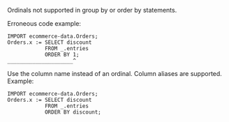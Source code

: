 Ordinals not supported in group by or order by statements.

Erroneous code example:
```
IMPORT ecommerce-data.Orders;
Orders.x := SELECT discount 
            FROM _.entries 
            ORDER BY 1;
_____________________^
```

Use the column name instead of an ordinal. Column aliases are supported. Example:
```
IMPORT ecommerce-data.Orders;
Orders.x := SELECT discount 
            FROM _.entries 
            ORDER BY discount;
```
